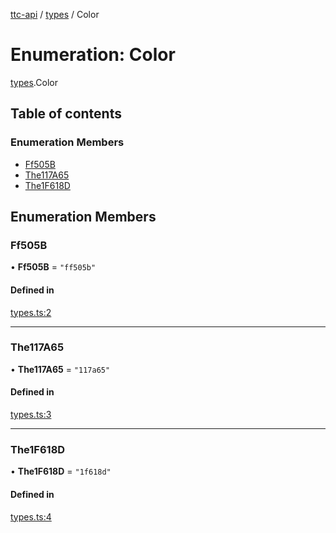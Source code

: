 [ttc-api](../README.md) / [types](../modules/types.md) / Color

# Enumeration: Color

[types](../modules/types.md).Color

## Table of contents

### Enumeration Members

- [Ff505B](types.Color.md#ff505b)
- [The117A65](types.Color.md#the117a65)
- [The1F618D](types.Color.md#the1f618d)

## Enumeration Members

### Ff505B

• **Ff505B** = ``"ff505b"``

#### Defined in

[types.ts:2](https://github.com/sunneydev/ttc-api/blob/72acd1f/src/types.ts#L2)

___

### The117A65

• **The117A65** = ``"117a65"``

#### Defined in

[types.ts:3](https://github.com/sunneydev/ttc-api/blob/72acd1f/src/types.ts#L3)

___

### The1F618D

• **The1F618D** = ``"1f618d"``

#### Defined in

[types.ts:4](https://github.com/sunneydev/ttc-api/blob/72acd1f/src/types.ts#L4)
